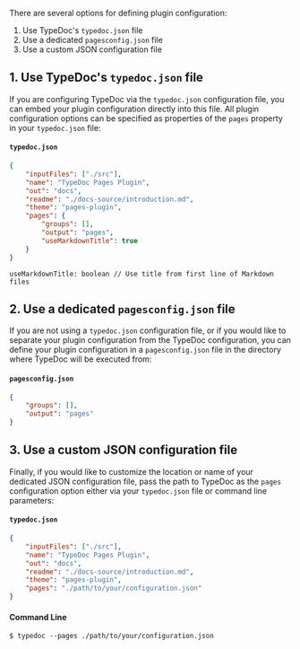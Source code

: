 There are several options for defining plugin configuration:

1. Use TypeDoc's `typedoc.json` file
2. Use a dedicated `pagesconfig.json` file
3. Use a custom JSON configuration file

## 1. Use TypeDoc's `typedoc.json` file

If you are configuring TypeDoc via the `typedoc.json` configuration file, you can embed your plugin configuration directly into this file. All plugin configuration options can be specified as properties of the `pages` property in your `typedoc.json` file:

#### `typedoc.json`
```json
{
	"inputFiles": ["./src"],
	"name": "TypeDoc Pages Plugin",
	"out": "docs",
	"readme": "./docs-source/introduction.md",
	"theme": "pages-plugin",
	"pages": {
		"groups": [],
		"output": "pages",
		"useMarkdownTitle": true
	}
}
```

```
useMarkdownTitle: boolean // Use title from first line of Markdown files
```

## 2. Use a dedicated `pagesconfig.json` file

If you are not using a `typedoc.json` configuration file, or if you would like to separate your plugin configuration from the TypeDoc configuration, you can define your plugin configuration in a `pagesconfig.json` file in the directory where TypeDoc will be executed from:

#### `pagesconfig.json`
```json
{
	"groups": [],
	"output": "pages"
}
```

## 3. Use a custom JSON configuration file

Finally, if you would like to customize the location or name of your dedicated JSON configuration file, pass the path to TypeDoc as the `pages` configuration option either via your `typedoc.json` file or command line parameters:

#### `typedoc.json`
```json
{
	"inputFiles": ["./src"],
	"name": "TypeDoc Pages Plugin",
	"out": "docs",
	"readme": "./docs-source/introduction.md",
	"theme": "pages-plugin",
	"pages": "./path/to/your/configuration.json"
}
```

#### Command Line
```
$ typedoc --pages ./path/to/your/configuration.json
```
